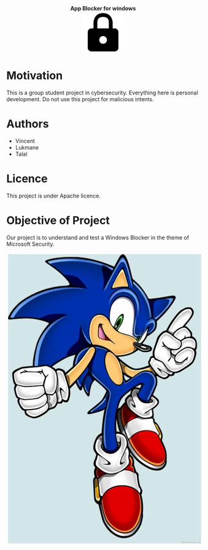 <div align="center">
	<b>
  	App Blocker for windows
	</b>
</div>
<div align="center">
	<img src="./public/lock.png" alt="locker" style="border: 4px solid white;"></img>
</div>

# Motivation

This is a group student project in cybersecurity. Everything here is personal development. Do not use this project for malicious intents.

# Authors

- Vincent
- Lukmane
- Talal

# Licence

This project is under Apache licence.

# Objective of Project
Our project is to understand and test a Windows Blocker in the theme of Microsoft Security.

<div align="center">
	<img src="./public/Sonic.webp" alt="locker" style="border: 4px solid white;"></img>
</div>